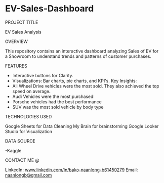  # EV-Sales-Dashboard

PROJECT TITLE

EV Sales Analysis

OVERVIEW

This repository contains an interactive dashboard analyzing Sales of EV for a Showroom to understand trends and patterns of customer purchases.

FEATURES

- Interactive buttons for Clarity.
- Visualizations: Bar charts, pie charts, and KPI's.
Key Insights: 
- All Wheel Drive vehicles were the most sold. They also achieved the top speed on average.
- Audi Vehicles were the most purchased
- Porsche vehicles had the best performance
- SUV was the most sold vehicle by body type

TECHNOLOGIES USED

Google Sheets for Data Cleaning
My Brain for brainstorming
Google Looker Studio for Visualization

DATA SOURCE

-Kaggle

CONTACT ME @

LinkedIn: www.linkedin.com/in/bako-naanlong-b61450279
Email: naanlongb@gmail.com
